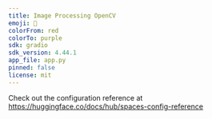 ```yaml
---
title: Image Processing OpenCV
emoji: 🏃
colorFrom: red
colorTo: purple
sdk: gradio
sdk_version: 4.44.1
app_file: app.py
pinned: false
license: mit
---
```


Check out the configuration reference at https://huggingface.co/docs/hub/spaces-config-reference
